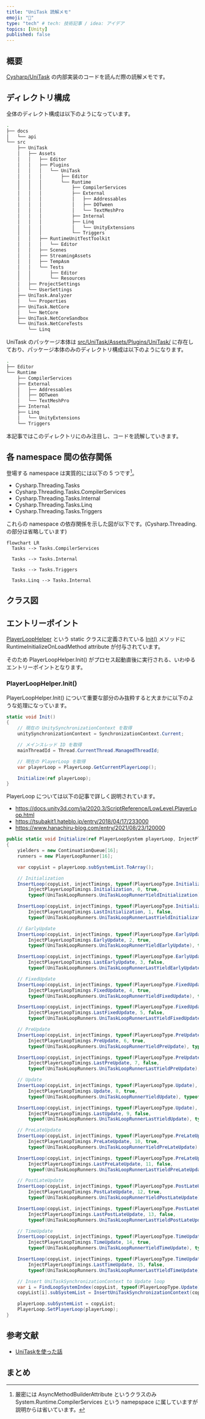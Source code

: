 ```yaml
---
title: "UniTask 読解メモ"
emoji: "💬"
type: "tech" # tech: 技術記事 / idea: アイデア
topics: [Unity]
published: false
---
```


## 概要

[Cysharp/UniTask](https://github.com/Cysharp/UniTask) の内部実装のコードを読んだ際の読解メモです。

## ディレクトリ構成

全体のディレクト構成は以下のようになっています。

```sh
.
├── docs
│   └── api
└── src
    ├── UniTask
    │   ├── Assets
    │   │   ├── Editor
    │   │   ├── Plugins
    │   │   │   └── UniTask
    │   │   │       ├── Editor
    │   │   │       └── Runtime
    │   │   │           ├── CompilerServices
    │   │   │           ├── External
    │   │   │           │   ├── Addressables
    │   │   │           │   ├── DOTween
    │   │   │           │   └── TextMeshPro
    │   │   │           ├── Internal
    │   │   │           ├── Linq
    │   │   │           │   └── UnityExtensions
    │   │   │           └── Triggers
    │   │   ├── RuntimeUnitTestToolkit
    │   │   │   └── Editor
    │   │   ├── Scenes
    │   │   ├── StreamingAssets
    │   │   ├── TempAsm
    │   │   └── Tests
    │   │       ├── Editor
    │   │       └── Resources
    │   ├── ProjectSettings
    │   └── UserSettings
    ├── UniTask.Analyzer
    │   └── Properties
    ├── UniTask.NetCore
    │   └── NetCore
    ├── UniTask.NetCoreSandbox
    └── UniTask.NetCoreTests
        └── Linq

```

UniTask のパッケージ本体は [src/UniTask/Assets/Plugins/UniTask/](https://github.com/Cysharp/UniTask/tree/master/src/UniTask/Assets/Plugins/UniTask) に存在しており、パッケージ本体のみのディレクトリ構成は以下のようになります。

```sh
.
├── Editor
└── Runtime
    ├── CompilerServices
    ├── External
    │   ├── Addressables
    │   ├── DOTween
    │   └── TextMeshPro
    ├── Internal
    ├── Linq
    │   └── UnityExtensions
    └── Triggers
```

本記事ではこのディレクトリにのみ注目し、コードを読解していきます。

## 各 namespace 間の依存関係

登場する namespace は実質的には以下の 5 つです[^1]。

- Cysharp.Threading.Tasks
- Cysharp.Threading.Tasks.CompilerServices
- Cysharp.Threading.Tasks.Internal
- Cysharp.Threading.Tasks.Linq
- Cysharp.Threading.Tasks.Triggers

これらの namespace の依存関係を示した図が以下です。(Cysharp.Threading. の部分は省略しています)

```mermaid
flowchart LR
  Tasks --> Tasks.CompilerServices

  Tasks --> Tasks.Internal

  Tasks --> Tasks.Triggers

  Tasks.Linq --> Tasks.Internal
```

[^1]: 厳密には AsyncMethodBuilderAttribute というクラスのみ System.Runtime.CompilerServices という namepspace に属していますが説明からは省いています。

## クラス図

## エントリーポイント

[PlayerLoopHelper](https://github.com/Cysharp/UniTask/blob/3121903fa3f35daba980a9c602a0fc6aff5f1eea/src/UniTask/Assets/Plugins/UniTask/Runtime/PlayerLoopHelper.cs#L179) という static クラスに定義されている [Init()](https://github.com/Cysharp/UniTask/blob/3121903fa3f35daba980a9c602a0fc6aff5f1eea/src/UniTask/Assets/Plugins/UniTask/Runtime/PlayerLoopHelper.cs#L293) メソッドに RuntimeInitializeOnLoadMethod attribute が付与されています。

そのため PlayerLoopHelper.Init() がプロセス起動直後に実行される、いわゆるエントリーポイントとなります。

### PlayerLoopHelper.Init()

PlayerLoopHelper.Init() について重要な部分のみ抜粋すると大まかに以下のような処理になっています。

```cs
static void Init()
{
    // 現在の UnitySynchronizationContext を取得
    unitySynchronizationContext = SynchronizationContext.Current;

    // メインスレッド ID を取得
    mainThreadId = Thread.CurrentThread.ManagedThreadId;

    // 現在の PlayerLoop を取得
    var playerLoop = PlayerLoop.GetCurrentPlayerLoop();

    Initialize(ref playerLoop);
}
```

PlayerLoop については以下の記事で詳しく説明されています。
- https://docs.unity3d.com/ja/2020.3/ScriptReference/LowLevel.PlayerLoop.html
- https://tsubakit1.hateblo.jp/entry/2018/04/17/233000
- https://www.hanachiru-blog.com/entry/2021/08/23/120000

```cs
public static void Initialize(ref PlayerLoopSystem playerLoop, InjectPlayerLoopTimings injectTimings = InjectPlayerLoopTimings.All)
{
    yielders = new ContinuationQueue[16];
    runners = new PlayerLoopRunner[16];

    var copyList = playerLoop.subSystemList.ToArray();

    // Initialization
    InsertLoop(copyList, injectTimings, typeof(PlayerLoopType.Initialization),
        InjectPlayerLoopTimings.Initialization, 0, true,
        typeof(UniTaskLoopRunners.UniTaskLoopRunnerYieldInitialization), typeof(UniTaskLoopRunners.UniTaskLoopRunnerInitialization), PlayerLoopTiming.Initialization);

    InsertLoop(copyList, injectTimings, typeof(PlayerLoopType.Initialization),
        InjectPlayerLoopTimings.LastInitialization, 1, false,
        typeof(UniTaskLoopRunners.UniTaskLoopRunnerLastYieldInitialization), typeof(UniTaskLoopRunners.UniTaskLoopRunnerLastInitialization), PlayerLoopTiming.LastInitialization);

    // EarlyUpdate
    InsertLoop(copyList, injectTimings, typeof(PlayerLoopType.EarlyUpdate),
        InjectPlayerLoopTimings.EarlyUpdate, 2, true,
        typeof(UniTaskLoopRunners.UniTaskLoopRunnerYieldEarlyUpdate), typeof(UniTaskLoopRunners.UniTaskLoopRunnerEarlyUpdate), PlayerLoopTiming.EarlyUpdate);

    InsertLoop(copyList, injectTimings, typeof(PlayerLoopType.EarlyUpdate),
        InjectPlayerLoopTimings.LastEarlyUpdate, 3, false,
        typeof(UniTaskLoopRunners.UniTaskLoopRunnerLastYieldEarlyUpdate), typeof(UniTaskLoopRunners.UniTaskLoopRunnerLastEarlyUpdate), PlayerLoopTiming.LastEarlyUpdate);

    // FixedUpdate
    InsertLoop(copyList, injectTimings, typeof(PlayerLoopType.FixedUpdate),
        InjectPlayerLoopTimings.FixedUpdate, 4, true,
        typeof(UniTaskLoopRunners.UniTaskLoopRunnerYieldFixedUpdate), typeof(UniTaskLoopRunners.UniTaskLoopRunnerFixedUpdate), PlayerLoopTiming.FixedUpdate);

    InsertLoop(copyList, injectTimings, typeof(PlayerLoopType.FixedUpdate),
        InjectPlayerLoopTimings.LastFixedUpdate, 5, false,
        typeof(UniTaskLoopRunners.UniTaskLoopRunnerLastYieldFixedUpdate), typeof(UniTaskLoopRunners.UniTaskLoopRunnerLastFixedUpdate), PlayerLoopTiming.LastFixedUpdate);

    // PreUpdate
    InsertLoop(copyList, injectTimings, typeof(PlayerLoopType.PreUpdate),
        InjectPlayerLoopTimings.PreUpdate, 6, true,
        typeof(UniTaskLoopRunners.UniTaskLoopRunnerYieldPreUpdate), typeof(UniTaskLoopRunners.UniTaskLoopRunnerPreUpdate), PlayerLoopTiming.PreUpdate);

    InsertLoop(copyList, injectTimings, typeof(PlayerLoopType.PreUpdate),
        InjectPlayerLoopTimings.LastPreUpdate, 7, false,
        typeof(UniTaskLoopRunners.UniTaskLoopRunnerLastYieldPreUpdate), typeof(UniTaskLoopRunners.UniTaskLoopRunnerLastPreUpdate), PlayerLoopTiming.LastPreUpdate);

    // Update
    InsertLoop(copyList, injectTimings, typeof(PlayerLoopType.Update),
        InjectPlayerLoopTimings.Update, 8, true,
        typeof(UniTaskLoopRunners.UniTaskLoopRunnerYieldUpdate), typeof(UniTaskLoopRunners.UniTaskLoopRunnerUpdate), PlayerLoopTiming.Update);

    InsertLoop(copyList, injectTimings, typeof(PlayerLoopType.Update),
        InjectPlayerLoopTimings.LastUpdate, 9, false,
        typeof(UniTaskLoopRunners.UniTaskLoopRunnerLastYieldUpdate), typeof(UniTaskLoopRunners.UniTaskLoopRunnerLastUpdate), PlayerLoopTiming.LastUpdate);

    // PreLateUpdate
    InsertLoop(copyList, injectTimings, typeof(PlayerLoopType.PreLateUpdate),
        InjectPlayerLoopTimings.PreLateUpdate, 10, true,
        typeof(UniTaskLoopRunners.UniTaskLoopRunnerYieldPreLateUpdate), typeof(UniTaskLoopRunners.UniTaskLoopRunnerPreLateUpdate), PlayerLoopTiming.PreLateUpdate);

    InsertLoop(copyList, injectTimings, typeof(PlayerLoopType.PreLateUpdate),
        InjectPlayerLoopTimings.LastPreLateUpdate, 11, false,
        typeof(UniTaskLoopRunners.UniTaskLoopRunnerLastYieldPreLateUpdate), typeof(UniTaskLoopRunners.UniTaskLoopRunnerLastPreLateUpdate), PlayerLoopTiming.LastPreLateUpdate);

    // PostLateUpdate
    InsertLoop(copyList, injectTimings, typeof(PlayerLoopType.PostLateUpdate),
        InjectPlayerLoopTimings.PostLateUpdate, 12, true,
        typeof(UniTaskLoopRunners.UniTaskLoopRunnerYieldPostLateUpdate), typeof(UniTaskLoopRunners.UniTaskLoopRunnerPostLateUpdate), PlayerLoopTiming.PostLateUpdate);

    InsertLoop(copyList, injectTimings, typeof(PlayerLoopType.PostLateUpdate),
        InjectPlayerLoopTimings.LastPostLateUpdate, 13, false,
        typeof(UniTaskLoopRunners.UniTaskLoopRunnerLastYieldPostLateUpdate), typeof(UniTaskLoopRunners.UniTaskLoopRunnerLastPostLateUpdate), PlayerLoopTiming.LastPostLateUpdate);

    // TimeUpdate
    InsertLoop(copyList, injectTimings, typeof(PlayerLoopType.TimeUpdate),
        InjectPlayerLoopTimings.TimeUpdate, 14, true,
        typeof(UniTaskLoopRunners.UniTaskLoopRunnerYieldTimeUpdate), typeof(UniTaskLoopRunners.UniTaskLoopRunnerTimeUpdate), PlayerLoopTiming.TimeUpdate);

    InsertLoop(copyList, injectTimings, typeof(PlayerLoopType.TimeUpdate),
        InjectPlayerLoopTimings.LastTimeUpdate, 15, false,
        typeof(UniTaskLoopRunners.UniTaskLoopRunnerLastYieldTimeUpdate), typeof(UniTaskLoopRunners.UniTaskLoopRunnerLastTimeUpdate), PlayerLoopTiming.LastTimeUpdate);

    // Insert UniTaskSynchronizationContext to Update loop
    var i = FindLoopSystemIndex(copyList, typeof(PlayerLoopType.Update));
    copyList[i].subSystemList = InsertUniTaskSynchronizationContext(copyList[i]);

    playerLoop.subSystemList = copyList;
    PlayerLoop.SetPlayerLoop(playerLoop);
}
```

## 参考文献

- [UniTaskを使った話](https://hackerslab.aktsk.jp/2019/12/05/124250)

## まとめ
